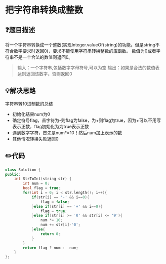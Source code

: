 # 把字符串转换成整数

## :question:题目描述
将一个字符串转换成一个整数(实现Integer.valueOf(string)的功能，但是string不符合数字要求时返回0)，要求不能使用字符串转换整数的库函数。 数值为0或者字符串不是一个合法的数值则返回0。
>输入：一个字符串,包括数字字母符号,可以为空
输出：如果是合法的数值表达则返回该数字，否则返回0

## :bulb:解决思路
字符串转10进制数的总结
- 初始化结果num为0
- 确定符号flag，首字符为-则flag为false，为+则flag为true，因为+可以不用写表示正数，flag初始化为为true表示正数
- 遇到数字字符，首先是num*=10！然后num加上表示的数
- 其他情况转换失败返回0

## :pencil2:代码
```c++
class Solution {
public:
    int StrToInt(string str) {
        int num = 0;
        bool flag = true;
        for(int i = 0; i < str.length(); i++){
            if(str[i] == '-' && i==0){
                flag = false;
            }else if(str[i] == '+' && i==0){
                flag = true;
            }else if(str[i] >= '0' && str[i] <= '9'){
                num *= 10;
                num += str[i]-'0';
            }else{
                return 0;
            }
        }
        return flag ? num : -num;
    }
};
```
